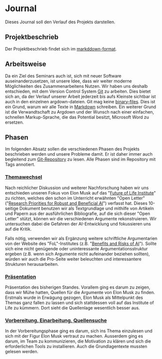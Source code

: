 # Journal
Dieses Journal soll den Verlauf des Projekts darstellen.

## Projektbeschrieb
Der Projektbeschrieb findet sich im [markddown-format](Projektbeschrieb.md).

## Arbeitsweise
Da ein Ziel des Seminars auch ist, sich mit neuer Software auseinanderzusetzen, ist unsere Idee, dass wir weiter moderne Möglichkeiten des Zusammenarbeitens Nutzen. Wir haben uns deshalb entschieden, mit dem Version Control System [Git](https://git-scm.com/book/en/v2/Getting-Started-What-is-Git%3F) zu arbeiten. Dies bietet sich an, da der Verlauf unserer Arbeit jederzeit bis aufs Kleinste sichtbar ist auch in den einzelnen argdown-dateien. Git mag keine [binary-files](https://de.wikipedia.org/wiki/Bin%C3%A4rdatei). Dies ist ein Grund, warum wir alle Texte in [Markdown](https://en.wikipedia.org/wiki/Markdown) schreiben. Ein weiterer Grund ist die Verwandtschaft zu Argdown und der Wunsch nach einer einfachen, schnellen Markup-Sprache, die das Potential besitzt, Microsoft Word zu ersetzen.

## Phasen
Im folgenden Absatz sollen die verschiedenen Phasen des Projekts beschrieben werden und unsere Probleme damit. Er ist daher immer auch begleitend zum [Git-Repository](https://github.com/flicksolutions/musk) zu lesen. Alle Phasen sind im Repository mit Tags annotiert.

### [Themawechsel](https://github.com/flicksolutions/musk/releases/latest)

 Nach reichlicher Diskussion und weiterer Nachforschung haben wir uns entschieden unseren Fokus von Elon Musk auf das "[Future of Life Institute](https://futureoflife.org/)"  zu richten, welches den schon im Unterricht erwähnten "Open Letter" ("[Research Priorities for Robust and Beneficial AI](https://futureoflife.org/data/documents/research_priorities.pdf?x28271)") verfasst hat. Dieses 10-seitige Dokument benutzen wir als Textgrundlage und mithilfe von Artikeln und Papern aus der ausführlichen Bibliografie, auf die sich dieser "Open Letter" stützt, können wir die verschiedenen Argumente rekonstruieren. Wir untersuchen dabei die Gefahren der AI-Entwicklung und fokussieren uns auf die Kritik.
 
 Falls nötig, verwenden wir als Ergänzung weitere schriftliche Argumentarien von der Website des "FoL"-Institutes (z.B. "[Benefits and Risks of AI](https://futureoflife.org/background/benefits-risks-of-artificial-intelligence)"). Sollte sich eine nicht genügende oder uninteressante Argumentationsstruktur ergeben (z.B. wenn sich Argumente nicht aufeinander beziehen sollten), würden wir auch die Pro-Seite weiter beleuchten und interessantere Strukturen herausarbeiten.

### [Präsentation](https://github.com/flicksolutions/musk/releases/tag/Presentation)
Präsentation des bisherigen Standes. Vorallem ging es darum zu zeigen, dass wir Mühe hatten, Quellen für die Argumente von Elon Musk zu finden. Erstmals wurde in Erwägung gezogen, Elon Musk als Mittelpunkt des Themas ganz fallen zu lassen und sich stattdessen voll auf das Institute of Life zu kümmern. Dort sieht die Quellenlage wesentlich besser aus.

### [Vorbereitung, Einarbeitung, Quellensuche](https://github.com/flicksolutions/musk/releases/tag/initialisationperiod)

In der Vorbereitungsphase ging es darum, sich ins Thema einzulesen und sich mit der Figur Elon Musk vertraut zu machen. Ausserdem ging es darum, im Team zu kommunizieren, die Motivation zu klären und sich die erforderlichen Tools zu installieren. Auch die Grundlagentexte mussten gelesen werden.